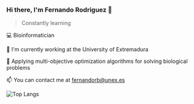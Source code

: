 ### Hi there, I'm Fernando Rodriguez 👋

> Constantly learning

💻 Bioinformatician

🔭 I'm currently working at the University of Extremadura

🔧 Applying multi-objective optimization algorithms for solving biological problems

📫 You can contact me at fernandorb@unex.es


<!--
**frodbej/frodbej** is a ✨ _special_ ✨ repository because its `README.md` (this file) appears on your GitHub profile.

Here are some ideas to get you started:

- 🔭 I’m currently working on ...
- 🌱 I’m currently learning ...
- 👯 I’m looking to collaborate on ...
- 🤔 I’m looking for help with ...
- 💬 Ask me about ...
- 📫 How to reach me: ...
- 😄 Pronouns: ...
- ⚡ Fun fact: ...
-->

![Top Langs](https://github-readme-stats.vercel.app/api/top-langs/?username=frodbej)
